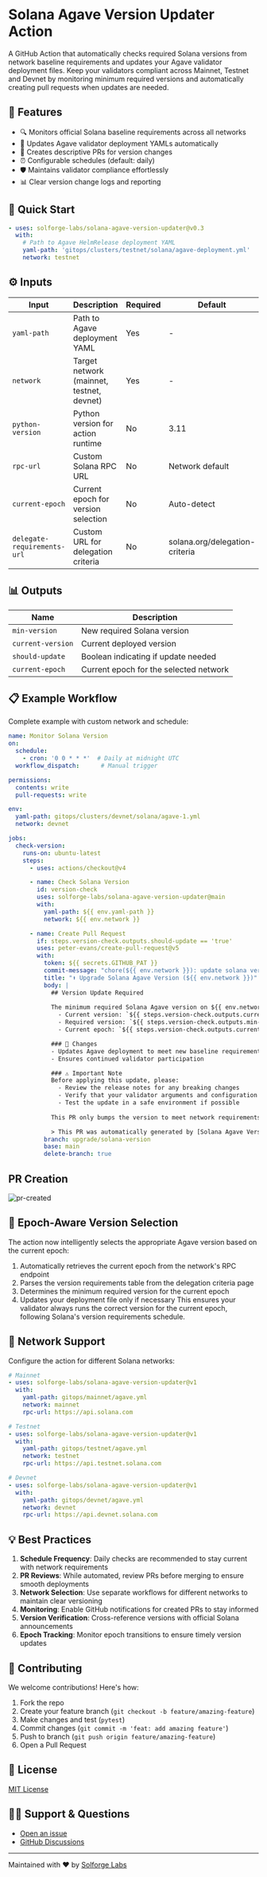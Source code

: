 # Solana Agave Version Updater Action

A GitHub Action that automatically checks required Solana versions from network baseline requirements and updates your Agave validator deployment files. Keep your validators compliant across Mainnet, Testnet and Devnet by monitoring minimum required versions and automatically creating pull requests when updates are needed.

## 🌟 Features

- 🔍 Monitors official Solana baseline requirements across all networks
- 🔄 Updates Agave validator deployment YAMLs automatically
- 🤖 Creates descriptive PRs for version changes
- ⏰ Configurable schedules (default: daily)
- 🛡️ Maintains validator compliance effortlessly
- 📊 Clear version change logs and reporting

## 🚀 Quick Start
```yaml
- uses: solforge-labs/solana-agave-version-updater@v0.3
  with:
    # Path to Agave HelmRelease deployment YAML
    yaml-path: 'gitops/clusters/testnet/solana/agave-deployment.yml'
    network: testnet
```

## ⚙️ Inputs

| Input | Description | Required | Default         |
|-------|-------------|-----|-----------------|
| `yaml-path` | Path to Agave deployment YAML | Yes | -               |
| `network` | Target network (mainnet, testnet, devnet) | Yes | -               |
| `python-version` | Python version for action runtime | No  | 3.11            |
| `rpc-url` | Custom Solana RPC URL | No  | Network default |
| `current-epoch` | Current epoch for version selection | No  | Auto-detect     |
| `delegate-requirements-url` | Custom URL for delegation criteria | No  | solana.org/delegation-criteria |


## 📊 Outputs

| Name              | Description                            |
|-------------------|----------------------------------------|
| `min-version`     | New required Solana version            |
| `current-version` | Current deployed version               |
| `should-update`   | Boolean indicating if update needed    |
| `current-epoch`   | Current epoch for the selected network |

## 📋 Example Workflow

Complete example with custom network and schedule:

```yaml
name: Monitor Solana Version
on:
  schedule:
    - cron: '0 0 * * *'  # Daily at midnight UTC
  workflow_dispatch:      # Manual trigger

permissions:
  contents: write
  pull-requests: write

env:
  yaml-path: gitops/clusters/devnet/solana/agave-1.yml
  network: devnet

jobs:
  check-version:
    runs-on: ubuntu-latest
    steps:
      - uses: actions/checkout@v4

      - name: Check Solana Version
        id: version-check
        uses: solforge-labs/solana-agave-version-updater@main
        with:
          yaml-path: ${{ env.yaml-path }}
          network: ${{ env.network }}

      - name: Create Pull Request
        if: steps.version-check.outputs.should-update == 'true'
        uses: peter-evans/create-pull-request@v5
        with:
          token: ${{ secrets.GITHUB_PAT }}
          commit-message: "chore(${{ env.network }}): update solana version from ${{ steps.version-check.outputs.current-version }} to ${{ steps.version-check.outputs.min-version }}"
          title: "⬆️ Upgrade Solana Agave Version (${{ env.network }})"
          body: |
            ## Version Update Required
             
            The minimum required Solana Agave version on ${{ env.network }} has changed:
              - Current version: `${{ steps.version-check.outputs.current-version }}`
              - Required version: `${{ steps.version-check.outputs.min-version }}`
              - Current epoch: `${{ steps.version-check.outputs.current-epoch }}`

            ### 📝 Changes
            - Updates Agave deployment to meet new baseline requirements
            - Ensures continued validator participation

            ### ⚠️ Important Note
            Before applying this update, please:
              - Review the release notes for any breaking changes
              - Verify that your validator arguments and configuration remain compatible
              - Test the update in a safe environment if possible
            
            This PR only bumps the version to meet network requirements. It's your responsibility to ensure compatibility with your specific setup.

            > This PR was automatically generated by [Solana Agave Version Updater](https://github.com/solforge-labs/solana-agave-version-updater)
          branch: upgrade/solana-version
          base: main
          delete-branch: true
```
## PR Creation
![pr-created](./screenshots/pr-created.png)

## 🔢 Epoch-Aware Version Selection

The action now intelligently selects the appropriate Agave version based on the current epoch:
1.	Automatically retrieves the current epoch from the network's RPC endpoint
2.	Parses the version requirements table from the delegation criteria page
3.	Determines the minimum required version for the current epoch
4.	Updates your deployment file only if necessary
This ensures your validator always runs the correct version for the current epoch, following Solana's version requirements schedule.


## 🔄 Network Support

Configure the action for different Solana networks:

```yaml
# Mainnet
- uses: solforge-labs/solana-agave-version-updater@v1
  with:
    yaml-path: gitops/mainnet/agave.yml
    network: mainnet
    rpc-url: https://api.solana.com

# Testnet
- uses: solforge-labs/solana-agave-version-updater@v1
  with:
    yaml-path: gitops/testnet/agave.yml
    network: testnet
    rpc-url: https://api.testnet.solana.com

# Devnet
- uses: solforge-labs/solana-agave-version-updater@v1
  with:
    yaml-path: gitops/devnet/agave.yml
    network: devnet
    rpc-url: https://api.devnet.solana.com
```

## 💡 Best Practices

1. **Schedule Frequency**: Daily checks are recommended to stay current with network requirements
2. **PR Reviews**: While automated, review PRs before merging to ensure smooth deployments
3. **Network Selection**: Use separate workflows for different networks to maintain clear versioning
4. **Monitoring**: Enable GitHub notifications for created PRs to stay informed
5. **Version Verification**: Cross-reference versions with official Solana announcements
6. **Epoch Tracking**: Monitor epoch transitions to ensure timely version updates

## 🤝 Contributing

We welcome contributions! Here's how:

1. Fork the repo
2. Create your feature branch (`git checkout -b feature/amazing-feature`)
3. Make changes and test (`pytest`)
4. Commit changes (`git commit -m 'feat: add amazing feature'`)
5. Push to branch (`git push origin feature/amazing-feature`)
6. Open a Pull Request

## 📄 License

[MIT License](LICENSE)

## 🙋‍♂️ Support & Questions

- [Open an issue](https://github.com/solforge-labs/solana-agave-version-updater/issues/new)
- [GitHub Discussions](https://github.com/solforge-labs/solana-agave-version-updater/discussions)

---
Maintained with ❤️ by [Solforge Labs](https://github.com/solforge-labs)
